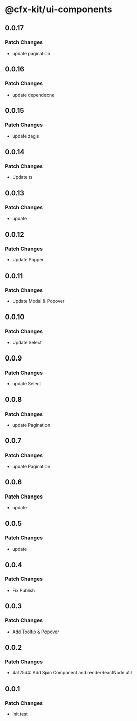 # @cfx-kit/ui-components

## 0.0.17

### Patch Changes

- update pagination

## 0.0.16

### Patch Changes

- update dependecne

## 0.0.15

### Patch Changes

- update zagjs

## 0.0.14

### Patch Changes

- Update ts

## 0.0.13

### Patch Changes

- update

## 0.0.12

### Patch Changes

- Update Popper

## 0.0.11

### Patch Changes

- Update Modal & Popover

## 0.0.10

### Patch Changes

- Update Select

## 0.0.9

### Patch Changes

- update Select

## 0.0.8

### Patch Changes

- update Pagination

## 0.0.7

### Patch Changes

- update Pagination

## 0.0.6

### Patch Changes

- update

## 0.0.5

### Patch Changes

- update

## 0.0.4

### Patch Changes

- Fix Publish

## 0.0.3

### Patch Changes

- Add Tooltip & Popover

## 0.0.2

### Patch Changes

- 4a125d4: Add Spin Component and renderReactNode util

## 0.0.1

### Patch Changes

- Init test
